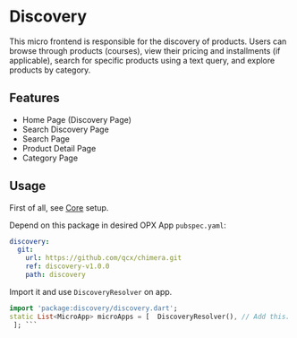 # Discovery

This micro frontend is responsible for the discovery of products. Users can browse through products (courses), view their pricing and installments (if applicable), search for specific products using a text query, and explore products by category.

## Features

- Home Page (Discovery Page)
- Search Discovery Page
- Search Page
- Product Detail Page
- Category Page

## Usage

First of all, see [Core](../core) setup.

Depend on this package in desired OPX App  `pubspec.yaml`:
```yaml  
discovery:    
  git:    
    url: https://github.com/qcx/chimera.git    
    ref: discovery-v1.0.0    
    path: discovery  
```  

Import it and use `DiscoveryResolver` on app.

```dart  
import 'package:discovery/discovery.dart';  
static List<MicroApp> microApps = [  DiscoveryResolver(), // Add this.  
 ]; ```
